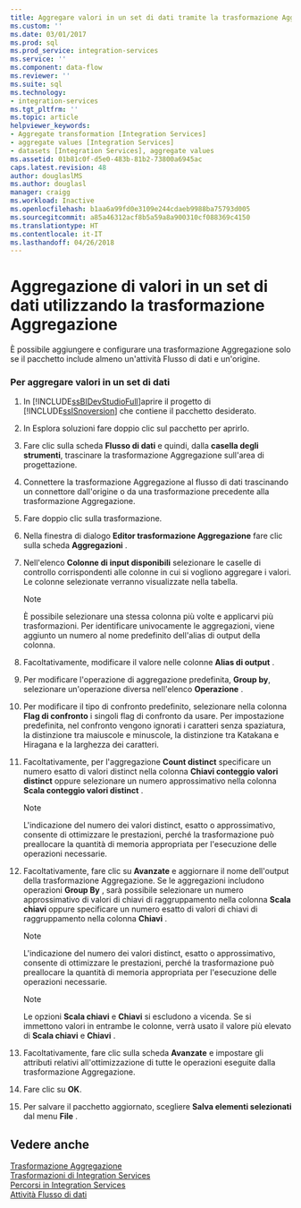 ```yaml
---
title: Aggregare valori in un set di dati tramite la trasformazione Aggregazione | Microsoft Docs
ms.custom: ''
ms.date: 03/01/2017
ms.prod: sql
ms.prod_service: integration-services
ms.service: ''
ms.component: data-flow
ms.reviewer: ''
ms.suite: sql
ms.technology:
- integration-services
ms.tgt_pltfrm: ''
ms.topic: article
helpviewer_keywords:
- Aggregate transformation [Integration Services]
- aggregate values [Integration Services]
- datasets [Integration Services], aggregate values
ms.assetid: 01b81c0f-d5e0-483b-81b2-73800a6945ac
caps.latest.revision: 48
author: douglaslMS
ms.author: douglasl
manager: craigg
ms.workload: Inactive
ms.openlocfilehash: b1aa6a99fd0e3109e244cdaeb9988ba75793d005
ms.sourcegitcommit: a85a46312acf8b5a59a8a900310cf088369c4150
ms.translationtype: HT
ms.contentlocale: it-IT
ms.lasthandoff: 04/26/2018
---
```

# <a name="aggregate-values-in-a-dataset-by-using-the-aggregate-transformation"></a>Aggregazione di valori in un set di dati utilizzando la trasformazione Aggregazione
  È possibile aggiungere e configurare una trasformazione Aggregazione solo se il pacchetto include almeno un'attività Flusso di dati e un'origine.  
  
### <a name="to-aggregate-values-in-a-dataset"></a>Per aggregare valori in un set di dati  
  
1.  In [!INCLUDE[ssBIDevStudioFull](../../../includes/ssbidevstudiofull-md.md)]aprire il progetto di [!INCLUDE[ssISnoversion](../../../includes/ssisnoversion-md.md)] che contiene il pacchetto desiderato.  
  
2.  In Esplora soluzioni fare doppio clic sul pacchetto per aprirlo.  
  
3.  Fare clic sulla scheda **Flusso di dati** e quindi, dalla **casella degli strumenti**, trascinare la trasformazione Aggregazione sull'area di progettazione.  
  
4.  Connettere la trasformazione Aggregazione al flusso di dati trascinando un connettore dall'origine o da una trasformazione precedente alla trasformazione Aggregazione.  
  
5.  Fare doppio clic sulla trasformazione.  
  
6.  Nella finestra di dialogo **Editor trasformazione Aggregazione** fare clic sulla scheda **Aggregazioni** .  
  
7.  Nell'elenco **Colonne di input disponibili** selezionare le caselle di controllo corrispondenti alle colonne in cui si vogliono aggregare i valori. Le colonne selezionate verranno visualizzate nella tabella.  
  
    > [!NOTE]  
    >  È possibile selezionare una stessa colonna più volte e applicarvi più trasformazioni. Per identificare univocamente le aggregazioni, viene aggiunto un numero al nome predefinito dell'alias di output della colonna.  
  
8.  Facoltativamente, modificare il valore nelle colonne **Alias di output** .  
  
9. Per modificare l'operazione di aggregazione predefinita, **Group by**, selezionare un'operazione diversa nell'elenco **Operazione** .  
  
10. Per modificare il tipo di confronto predefinito, selezionare nella colonna **Flag di confronto** i singoli flag di confronto da usare. Per impostazione predefinita, nel confronto vengono ignorati i caratteri senza spaziatura, la distinzione tra maiuscole e minuscole, la distinzione tra Katakana e Hiragana e la larghezza dei caratteri.  
  
11. Facoltativamente, per l'aggregazione **Count distinct** specificare un numero esatto di valori distinct nella colonna **Chiavi conteggio valori distinct** oppure selezionare un numero approssimativo nella colonna **Scala conteggio valori distinct** .  
  
    > [!NOTE]  
    >  L'indicazione del numero dei valori distinct, esatto o approssimativo, consente di ottimizzare le prestazioni, perché la trasformazione può preallocare la quantità di memoria appropriata per l'esecuzione delle operazioni necessarie.  
  
12. Facoltativamente, fare clic su **Avanzate** e aggiornare il nome dell'output della trasformazione Aggregazione. Se le aggregazioni includono operazioni **Group By** , sarà possibile selezionare un numero approssimativo di valori di chiavi di raggruppamento nella colonna **Scala chiavi** oppure specificare un numero esatto di valori di chiavi di raggruppamento nella colonna **Chiavi** .  
  
    > [!NOTE]  
    >  L'indicazione del numero dei valori distinct, esatto o approssimativo, consente di ottimizzare le prestazioni, perché la trasformazione può preallocare la quantità di memoria appropriata per l'esecuzione delle operazioni necessarie.  
  
    > [!NOTE]  
    >  Le opzioni **Scala chiavi** e **Chiavi** si escludono a vicenda. Se si immettono valori in entrambe le colonne, verrà usato il valore più elevato di **Scala chiavi** e **Chiavi** .  
  
13. Facoltativamente, fare clic sulla scheda **Avanzate** e impostare gli attributi relativi all'ottimizzazione di tutte le operazioni eseguite dalla trasformazione Aggregazione.  
  
14. Fare clic su **OK**.  
  
15. Per salvare il pacchetto aggiornato, scegliere **Salva elementi selezionati** dal menu **File** .  
  
## <a name="see-also"></a>Vedere anche  
 [Trasformazione Aggregazione](../../../integration-services/data-flow/transformations/aggregate-transformation.md)   
 [Trasformazioni di Integration Services](../../../integration-services/data-flow/transformations/integration-services-transformations.md)   
 [Percorsi in Integration Services](../../../integration-services/data-flow/integration-services-paths.md)   
 [Attività Flusso di dati](../../../integration-services/control-flow/data-flow-task.md)  
  
  

